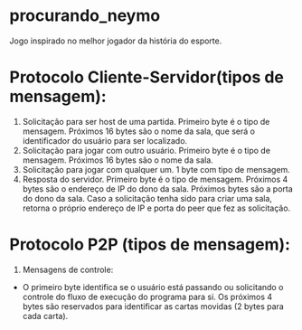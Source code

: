 # procurando_neymo
Jogo inspirado no melhor jogador da história do esporte.


# Protocolo Cliente-Servidor(tipos de mensagem):
1. Solicitação para ser host de uma partida. Primeiro byte é o tipo de mensagem. Próximos 16 bytes são o nome da sala, que será o identificador do usuário para ser localizado.
2. Solicitação para jogar com outro usuário. Primeiro byte é o tipo de mensagem. Próximos 16 bytes são o nome da sala.
3. Solicitação para jogar com qualquer um. 1 byte com tipo de mensagem.  
5. Resposta do servidor. Primeiro byte é o tipo de mensagem. Próximos 4 bytes são o endereço de IP do dono da sala. Próximos bytes são a porta do dono da sala. Caso a solicitação tenha sido para criar uma sala, retorna o próprio endereço de IP e porta do peer que fez as solicitação. 

# Protocolo P2P (tipos de mensagem):
1. Mensagens de controle:
- O primeiro byte identifica se o usuário está passando ou solicitando o controle do fluxo de execução do programa para si. Os próximos 4 bytes são reservados para identificar as cartas movidas (2 bytes para cada carta).
